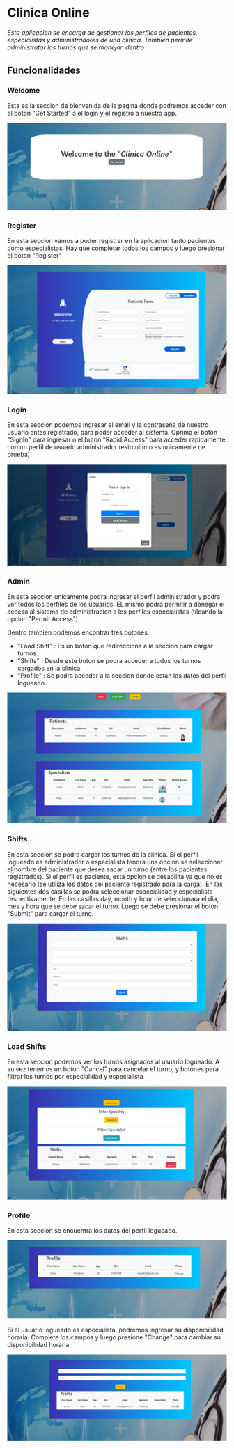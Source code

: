 # Clinica Online
###### Esta aplicacion se encarga de gestionar los perfiles de pacientes, especialistas y administradores de una clinica. Tambien permite administratar los turnos que se manejan dentro

## Funcionalidades
### Welcome

Esta es la seccion de bienvenida de la pagina donde podremos acceder con el boton "Get Started" a el login y el registro a nuestra app.

![alt text](https://github.com/maxifernandez1999/ClinicaOnline/blob/main/src/assets/Screenshot%20(362).png)

### Register

En esta seccion vamos a poder registrar en la aplicacion tanto pacientes como especialistas. Hay que completar todos los campos y luego presionar el boton "Register"

![alt text](https://github.com/maxifernandez1999/ClinicaOnline/blob/main/src/assets/Screenshot%20(368).png)

### Login

En esta seccion podemos ingresar el email y la contraseña de nuestro usuario antes registrado, para poder acceder al sistema. Oprima el boton "SignIn" para ingresar o el buton "Rapid Access" para acceder rapidamente con un perfil de usuario administrador (esto ultimo es unicamente de prueba)

![alt text](https://github.com/maxifernandez1999/ClinicaOnline/blob/main/src/assets/Screenshot%20(363).png)

### Admin

En esta seccion unicamente podra ingresar el perfil administrador y podra ver todos los perfiles de los usuarios. EL mismo podra permitir a denegar el acceso al sistema de administracion a los perfiles especialistas (tildando la opcion "Permit Access")

Dentro tambien podemos encontrar tres botones: 
- "Load Shift" : Es un boton que redirecciona a la seccion para cargar turnos.
- "Shifts" : Desde este buton se podra acceder a todos los turnos cargados en la clinica.
- "Profile" : Se podra acceder a la seccion donde estan los datos del perfil logueado.

![alt text](https://github.com/maxifernandez1999/ClinicaOnline/blob/main/src/assets/Screenshot%20(364).png)

### Shifts

En esta seccion se podra cargar los turnos de la clinica. Si el perfil logueado es administrador o especialista tendra una opcion se seleccionar el nombre del paciente que desea sacar un turno (entre los pacientes registrados). Si el perfil es paciente, esta opcion se desabilita ya que no es necesario (se utiliza los datos del paciente registrado para la carga). En las siguientes dos casillas se podra seleccionar especialidad y especialista respectivamente. 
En las casillas day, month y hour de seleccionara el dia, mes y hora que se debe sacar el turno. Luego se debe presionar el boton "Submit" para cargar el turno.

![alt text](https://github.com/maxifernandez1999/ClinicaOnline/blob/main/src/assets/Screenshot%20(365).png)

### Load Shifts

En esta seccion podemos ver los turnos asignados al usuario logueado. A su vez tenemos un boton "Cancel" para cancelar el turno, y botones para filtrar los turnos por especialidad y especialista

![alt text](https://github.com/maxifernandez1999/ClinicaOnline/blob/main/src/assets/Screenshot%20(366).png)

### Profile 

En esta seccion se encuentra los datos del perfil logueado.

![alt text](https://github.com/maxifernandez1999/ClinicaOnline/blob/main/src/assets/Screenshot%20(367).png)

Si el usuario logueado es especialista, podremos ingresar su disponibilidad horaria. Complete los campos y luego presione "Change" para cambiar su disponibilidad horaria.

![alt text](https://github.com/maxifernandez1999/ClinicaOnline/blob/main/src/assets/Screenshot%20(369).png)